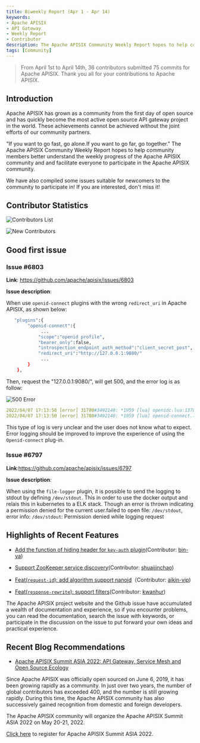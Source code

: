 ```yaml
---
title: Biweekly Report (Apr 1 - Apr 14)
keywords:
- Apache APISIX
- API Gateway
- Weekly Report
- Contributor
description: The Apache APISIX Community Weekly Report hopes to help community members better understand the weekly progress of the Apache APISIX community.
tags: [Community]
---
```


> From April 1st to  April 14th, 36 contributors submitted 75 commits for Apache APISIX. Thank you all for your contributions to Apache APISIX.

<!--truncate-->

## Introduction

Apache APISIX has grown as a community from the first day of open source and has quickly become the most active open source API gateway project in the world. These achievements cannot be achieved without the joint efforts of our community partners.

"If you want to go fast, go alone.If you want to go far, go together." The Apache APISIX Community Weekly Report hopes to help community members better understand the weekly progress of the Apache APISIX community and and facilitate everyone to participate in the Apache APISIX community.

We have also compiled some issues suitable for newcomers to the community to participate in! If you are interested, don't miss it!

## Contributor Statistics

![Contributors List](https://static.apiseven.com/202108/1650443415345-e067c6d9-1f39-4152-a7cc-4379fd4f17f3.jpg)

![New Contributors](https://static.apiseven.com/202108/1650443438975-33d7f4fb-01ca-4877-848e-35b1f6869d2a.png)

## Good first issue

### Issue #6803

**Link**: https://github.com/apache/apisix/issues/6803

**Issue description**:

When use `openid-connect` plugins with the wrong `redirect_uri` in Apache APISIX, as shown below:

```Bash
   "plugins":{
        "openid-connect":{
             ...
            "scope":"openid profile",
            "bearer_only":false,
            "introspection_endpoint_auth_method":"client_secret_post",
            "redirect_uri":"http://127.0.0.1:9080/"
             ...
        }
    },
```

Then, request the "127.0.0.1:9080/", will get 500, and the error log is as follow:

![500 Error](https://static.apiseven.com/202108/1650443701999-958f2096-d44d-4cd0-99b5-6e8833c361c6.png)

```YAML
2022/04/07 17:13:50 [error] 31780#3492140: *1959 [lua] openidc.lua:1378: authenticate(): request to the redirect_uri path but there's no session state found, client: 127.0.0.1, server: _, request: "GET / HTTP/1.1", host: "127.0.0.1:9080"
2022/04/07 17:13:50 [error] 31780#3492140: *1959 [lua] openid-connect.lua:304: phase_func(): OIDC authentication failed: request to the redirect_uri path but there's no session state found, client: 127.0.0.1, server: _, request: "GET / HTTP/1.1", host: "127.0.0.1:9080"
```

This type of log is very unclear and the user does not know what to expect. Error logging should be improved to improve the experience of using the `Openid-connect` plug-in.

### Issue #6797

**Link**:https://github.com/apache/apisix/issues/6797

**Issue description**:

When using the `file-logger` plugin, it is possible to send the logging to stdout by defining `/dev/stdout`. This in order to use the docker output and relais this in kubernetes to a ELK stack. Though an error is thrown indicating a permission denied for the current user.failed to open file: `/dev/stdout`, error info: `/dev/stdout`: Permission denied while logging request

## Highlights of Recent Features

- [Add the function of hiding header for `key-auth` plugin](https://github.com/apache/apisix/pull/6670)(Contributor: [bin-ya](https://github.com/bin-ya))

- [Support ZooKeeper service discovery](https://github.com/apache/apisix/pull/6751)(Contributor: [shuaijinchao](https://github.com/shuaijinchao))

- [Feat(`request-id`): add algorithm support nanoid](https://github.com/apache/apisix/pull/6779)（Contributor: [aikin-vip](https://github.com/aikin-vip))

- [Feat(`response-rewrite`): support filters](https://github.com/apache/apisix/pull/6750)(Contributor: [kwanhur](https://github.com/kwanhur))

The Apache APISIX project website and the Github issue have accumulated a wealth of documentation and experience, so if you encounter problems, you can read the documentation, search the issue with keywords, or participate in the discussion on the issue to put forward your own ideas and practical experience.

## Recent Blog Recommendations

- [Apache APISIX Summit ASIA 2022: API Gateway, Service Mesh and Open Source Ecology](https://apisix.apache.org/blog/2022/04/12/apisix-summit-asia-2022)

Since Apache APISIX was officially open sourced on June 6, 2019, it has been growing rapidly as a community. In just over two years, the number of global contributors has exceeded 400, and the number is still growing rapidly. During this time, the Apache APISIX community has also successively gained recognition from domestic and foreign developers.

The Apache APISIX community will organize the Apache APISIX Summit ASIA 2022 on May 20-21, 2022.

[Click here](https://apisix-summit.org) to register for Apache APISIX Summit ASIA 2022.
